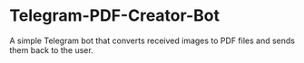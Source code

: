 # Telegram-PDF-Creator-Bot
A simple Telegram bot that converts received images to PDF files and sends them back to the user.
